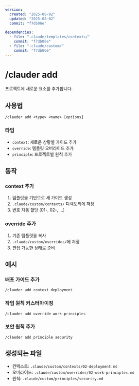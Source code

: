 ```yaml
---
version:
  created: "2025-08-02"
  updated: "2025-08-02"
  commit: "f7db06e"
  
dependencies:
  - file: ".claude/templates/contexts/"
    commit: "f7db06e"
  - file: ".claude/custom/"
    commit: "f7db06e"
---
```


# /clauder add

프로젝트에 새로운 요소를 추가합니다.

## 사용법

```
/clauder add <type> <name> [options]
```

### 타입

- `context`: 새로운 상황별 가이드 추가
- `override`: 템플릿 오버라이드 추가
- `principle`: 프로젝트별 원칙 추가

## 동작

### context 추가

1. 템플릿을 기반으로 새 가이드 생성
2. `.claude/custom/contexts/` 디렉토리에 저장
3. 번호 자동 할당 (01-, 02-, ...)

### override 추가

1. 기존 템플릿을 복사
2. `.claude/custom/overrides/`에 저장
3. 편집 가능한 상태로 준비

## 예시

### 배포 가이드 추가

```
/clauder add context deployment
```

### 작업 원칙 커스터마이징

```
/clauder add override work-principles
```

### 보안 원칙 추가

```
/clauder add principle security
```

## 생성되는 파일

- 컨텍스트: `.claude/custom/contexts/02-deployment.md`
- 오버라이드: `.claude/custom/overrides/02-work-principles.md`
- 원칙: `.claude/custom/principles/security.md`
